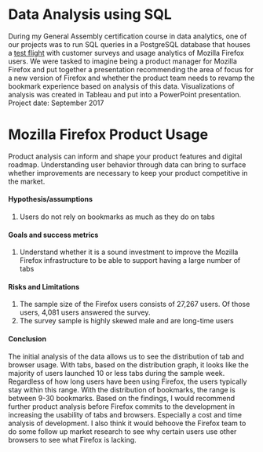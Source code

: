 # Data Analysis using SQL
During my General Assembly certification course in data analytics, one of our projects was to run SQL queries in a PostgreSQL database that houses a [test flight](https://web.archive.org/web/20160304073326/https://testpilot.mozillalabs.com/testcases/a-week-life-2/aggregated-data.html) with customer surveys and usage analytics of Mozilla Firefox users. We were tasked to imagine being a product manager for Mozilla Firefox and put together a presentation recommending the area of focus for a new version of Firefox and whether the product team needs to revamp the bookmark experience based on analysis of this data. Visualizations of analysis was created in Tableau and put into a PowerPoint presentation. Project date: September 2017

# Mozilla Firefox Product Usage
Product analysis can inform and shape your product features and digital roadmap. Understanding user behavior through data can bring to surface whether improvements are necessary to keep your product competitive in the market. 

#### Hypothesis/assumptions
1. Users do not rely on bookmarks as much as they do on tabs
#### Goals and success metrics
1. Understand whether it is a sound investment to improve the Mozilla Firefox infrastructure to be able to support having a large number of tabs
#### Risks and Limitations 
1. The sample size of the Firefox users consists of 27,267 users. Of those users, 4,081 users answered the survey. 
2. The survey sample is highly skewed male and are long-time users
#### Conclusion
The initial analysis of the data allows us to see the distribution of tab and browser usage. With tabs, based on the distribution graph, it looks like the majority of users launched 10 or less tabs during the sample week. Regardless of how long users have been using Firefox, the users typically stay within this range. With the distribution of bookmarks, the range is between 9-30 bookmarks. Based on the findings, I would recommend further product analysis before Firefox commits to the development in increasing the usability of tabs and browsers. Especially a cost and time analysis of development. I also think it would behoove the Firefox team to do some follow up market research to see why certain users use other browsers to see what Firefox is lacking.
